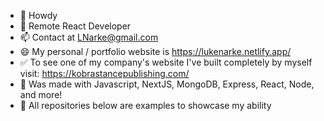 - 👋 Howdy
- 👀 Remote React Developer
- 📫 Contact at LNarke@gmail.com  
- 😄 My personal / portfolio website is https://lukenarke.netlify.app/ 
- ✅ To see one of my company's website I've built completely by myself visit: https://kobrastancepublishing.com/
- 🔼 Was made with Javascript, NextJS, MongoDB, Express, React, Node, and more!
- 🔻 All repositories below are examples to showcase my ability


<!---
LukeNarke/LukeNarke is a ✨ special ✨ repository because its `README.md` (this file) appears on your GitHub profile.
You can click the Preview link to take a look at your changes.
--->
